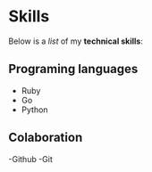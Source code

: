 # Skills

Below is a _list_ of my **technical skills**:

## Programing languages
- Ruby
- Go
- Python

## Colaboration
-Github
-Git

